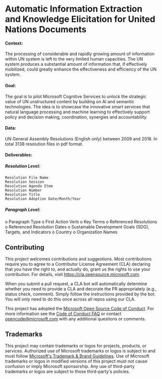 # Automatic Information Extraction and Knowledge Elicitation for United Nations Documents

#### Context: 
The processing of considerable and rapidly growing amount of information within UN system is left to the very limited human capacities. The UN system produces a substantial amount of information that, if effectively mobilized, could greatly enhance the effectiveness and efficiency of the UN system.

#### Goal: 
The goal is to pilot Microsoft Cognitive Services to unlock the strategic value of UN unstructured content by building on AI and semantic technologies. The idea is to showcase the innovative smart services that natural language processing and machine learning to effectively support policy and decision making, coordination, synergies and accountability.

#### Data: 
UN General Assembly Resolutions (English only) between 2009 and 2018. In total 3138 resolution files in pdf format.

####	Deliverables:
##### Resolution Level:
	Resolution File Name
	Resolution Session 
	Resolution Agenda Item
	Resolution Number
	Resolution Title
	Resolution Adoption Date/Month/Year

##### Paragraph Level:
o	Paragraph Type
o	First Action Verb
o	Key Terms
o	Referenced Resolutions
o	Referenced Resolution Dates
o	Sustainable Development Goals (SDG), Targets, and Indicators
o	Country
o	Organization Names


## Contributing

This project welcomes contributions and suggestions.  Most contributions require you to agree to a
Contributor License Agreement (CLA) declaring that you have the right to, and actually do, grant us
the rights to use your contribution. For details, visit https://cla.opensource.microsoft.com.

When you submit a pull request, a CLA bot will automatically determine whether you need to provide
a CLA and decorate the PR appropriately (e.g., status check, comment). Simply follow the instructions
provided by the bot. You will only need to do this once across all repos using our CLA.

This project has adopted the [Microsoft Open Source Code of Conduct](https://opensource.microsoft.com/codeofconduct/).
For more information see the [Code of Conduct FAQ](https://opensource.microsoft.com/codeofconduct/faq/) or
contact [opencode@microsoft.com](mailto:opencode@microsoft.com) with any additional questions or comments.

## Trademarks

This project may contain trademarks or logos for projects, products, or services. Authorized use of Microsoft 
trademarks or logos is subject to and must follow 
[Microsoft's Trademark & Brand Guidelines](https://www.microsoft.com/en-us/legal/intellectualproperty/trademarks/usage/general).
Use of Microsoft trademarks or logos in modified versions of this project must not cause confusion or imply Microsoft sponsorship.
Any use of third-party trademarks or logos are subject to those third-party's policies.
